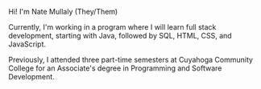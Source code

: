 <!--
**nmullaly/nmullaly** is a ✨ _special_ ✨ repository because its `README.md` (this file) appears on your GitHub profile.

Here are some ideas to get you started:

- 🔭 I’m currently working on ...
- 🌱 I’m currently learning ...
- 👯 I’m looking to collaborate on ...
- 🤔 I’m looking for help with ...
- 💬 Ask me about ...
- 📫 How to reach me: ...
- 😄 Pronouns: ...
- ⚡ Fun fact: ...
-->

Hi! I'm Nate Mullaly (They/Them)

Currently, I'm working in a program where I will learn full stack development, starting with Java, followed by SQL, HTML, CSS, and JavaScript.

Previously, I attended three part-time semesters at Cuyahoga Community College for an Associate's degree in Programming and Software Development.
